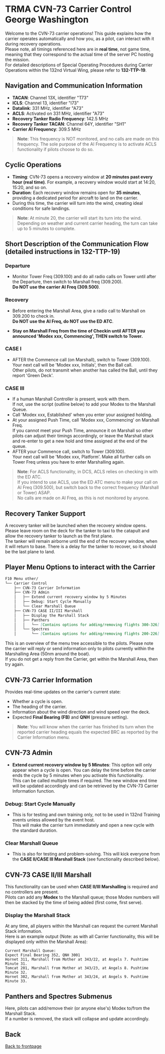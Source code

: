 
# TRMA CVN-73 Carrier Control George Washington

Welcome to the CVN-73 carrier operations! This guide explains how the carrier operates automatically and how you, as a pilot, can interact with it during recovery operations.  
Please note, all timings referenced here are in **real time**, not game time, meaning that they correspond to the actual time of the server PC hosting the mission.  
For detailed descriptions of Special Operating Procedures during Carrier Operations within the 132nd Virtual Wing, please refer to **132-TTP-19**.

## Navigation and Communication Information

- **TACAN**: Channel 13X, identifier "T73"
- **ICLS**: Channel 13, identifier "I73"
- **Datalink**: 331 MHz, identifier "A73"
- **ACLS**: Activated on 331 MHz, identifier "A73"
- **Recovery Tanker Radio Frequency**: 142.5 MHz
- **Recovery Tanker TACAN**: Channel 64Y, identifier "SH1"
- **Carrier AI Frequency**: 309.5 MHz

> **Note**: This frequency is NOT monitored, and no calls are made on this frequency. The sole purpose of the AI Frequency is to activate ACLS functionality if pilots choose to do so.

## Cyclic Operations

- **Timing**: CVN-73 opens a recovery window at **20 minutes past every hour (real time)**. For example, a recovery window would start at 14:20, 15:20, and so on.
- **Duration**: Each recovery window remains open for **35 minutes**, providing a dedicated period for aircraft to land on the carrier.
- During this time, the carrier will turn into the wind, creating ideal conditions for safe landings.

> **Note**: At minute 20, the carrier will start its turn into the wind. Depending on weather and current carrier heading, the turn can take up to 5 minutes to complete.

## Short Description of the Communication Flow (detailed instructions in **132-TTP-19**)

### Departure
- Monitor Tower Freq (309.100) and do all radio calls on Tower until after the Departure, then switch to Marshall freq (309.200).  
  **Do NOT use the carrier AI Freq (309.500)**.

### Recovery
- Before entering the Marshall Area, give a radio call to Marshall on 309.200 to check in.  
  **Do NOT use the AI Freq, do NOT use the ED ATC**.  

- **Stay on Marshall Freq from the time of Checkin until AFTER you announced 'Modex xxx, Commencing', THEN switch to Tower.**

### CASE I
- AFTER the Commence call (on Marshall), switch to Tower (309.100).  
  Your next call will be 'Modex xxx, Initials', then the Ball call.  
  Other pilots, do not transmit when another has called the Ball, until they report 'Green Deck'.

### CASE III
- If a human Marshall Controller is present, work with them.  
  If not, use the script (outline below) to add your Modex to the Marshall Queue.
- Call 'Modex xxx, Established' when you enter your assigned holding.
- At your assigned Push Time, call 'Modex xxx, Commencing' on Marshall Freq.  
  If you cannot meet your Push Time, announce it on Marshall so other pilots can adjust their timings accordingly, or leave the Marshall stack and re-enter to get a new hold and time assigned at the end of the queue.
- AFTER your Commence call, switch to Tower (309.100).  
  Your next call will be 'Modex xxx, Platform'. Make all further calls on Tower Freq unless you have to enter Marshalling again.

> **Note**: For ACLS functionality, in DCS, ACLS relies on checking in with the ED ATC.  
If you intend to use ACLS, use the ED ATC menu to make your call on AI Freq (309.500), but switch back to the correct frequency (Marshall or Tower) ASAP.  
No calls are made on AI Freq, as this is not monitored by anyone.

## Recovery Tanker Support

A recovery tanker will be launched when the recovery window opens. Please leave room on the deck for the tanker to taxi to the catapult and allow the recovery tanker to launch as the first plane.  
The tanker will remain airborne until the end of the recovery window, when it will return to base. There is a delay for the tanker to recover, so it should be the last plane to land.

## Player Menu Options to interact with the Carrier

```markdown
F10 Menu other/
└── Carrier Control
    ├── CVN-73 Carrier Information
    ├── CVN-73 Admin
    │   ├── Extend current recovery window by 5 Minutes
    │   ├── Debug: Start Cycle Manually
    │   └── Clear Marshall Queue
    ├── CVN-73 CASE II/III Marshall
    │   ├── Display the Marshall Stack
    │   ├── Panthers
    │   │   └── [Contains options for adding/removing flights 300-326]
    │   └── Spectres
    │       └── [Contains options for adding/removing flights 200-226]
```

This is an overview of the menu tree accessible to the pilots. Please note the carrier will reply or send information only to pilots currently within the Marshalling Area (50nm around the boat).  
If you do not get a reply from the Carrier, get within the Marshall Area, then try again.

## CVN-73 Carrier Information

Provides real-time updates on the carrier's current state:
- Whether a cycle is open.
- The heading of the carrier.
- Information about the wind direction and wind speed over the deck.
- Expected **Final Bearing (FB)** and **QNH** (pressure setting).

> **Note**: You will know when the carrier has finished its turn when the reported carrier heading equals the expected BRC as reported by the Carrier Information menu.

## CVN-73 Admin

- **Extend current recovery window by 5 Minutes**: This option will only appear when a cycle is open. You can delay the time before the carrier ends the cycle by 5 minutes when you activate this functionality.  
  This can be called multiple times if required. The new window end time will be updated accordingly and can be retrieved by the CVN-73 Carrier Information function.

### Debug: Start Cycle Manually

- This is for testing and own training only, not to be used in 132nd Training events unless allowed by the event host.  
  This will make the carrier turn immediately and open a new cycle with the standard duration.

### Clear Marshall Queue

- This is also for testing and problem-solving. This will kick everyone from the **CASE II/CASE III Marshall Stack** (see functionality described below).

## CVN-73 CASE II/III Marshall

This functionality can be used when **CASE II/III Marshalling** is required and no controllers are present.  
Pilots can add any **Modex** to the Marshall queue; those Modex numbers will then be stacked by the time of being added (first come, first serve).

### Display the Marshall Stack

At any time, all players within the Marshall can request the current Marshall Stack information.  
Here is an example output (Note: as with all Carrier functionality, this will be displayed only within the Marshall Area):

```
Current Marshall Queue:
Expect Final Bearing 352, QNH 3001
Hornet 311, Marshall from Mother at 343/22, at Angels 7. Pushtime Minute 31.
Tomcat 201, Marshall from Mother at 343/23, at Angels 8. Pushtime Minute 32.
Hornet 302, Marshall from Mother at 343/24, at Angels 9. Pushtime Minute 33.
```

## Panthers and Spectres Submenus

Here, pilots can add/remove their (or anyone else's) Modex to/from the Marshall Stack.  
If a number is removed, the stack will collapse and update accordingly.

## Back

[Back to frontpage](https://132nd-vwing.github.io/TRMA_Brief/)
